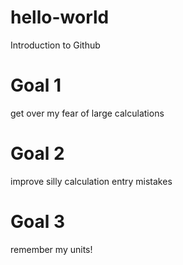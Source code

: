 # hello-world
Introduction to Github

# Goal 1
get over my fear of large calculations

# Goal 2
improve silly calculation entry mistakes

# Goal 3
remember my units!
